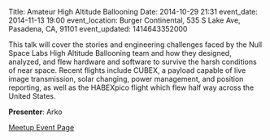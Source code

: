 Title: Amateur High Altitude Ballooning
Date: 2014-10-29 21:31
event_date: 2014-11-13 19:00
event_location: Burger Continental, 535 S Lake Ave, Pasadena, CA, 91101
event_updated: 1414643352000

This talk will cover the stories and engineering challenges faced by the Null
Space Labs High Altitude Ballooning team and how they designed, analyzed, and
flew hardware and software to survive the harsh conditions of near space.
Recent flights include CUBEX, a payload capable of live image transmission,
solar changing, power management, and position reporting, as well as the
HABEXpico flight which flew half way across the United States.

**Presenter**: Arko

[Meetup Event Page](http://www.meetup.com/SGVTech/events/215497372/)
